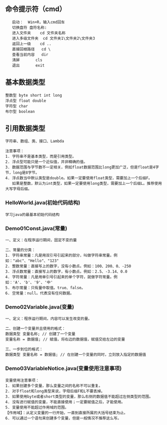## 命令提示符（cmd）

```shell  
   启动：	Win+R，输入cmd回车
   切换盘符	盘符名称:
   进入文件夹	cd 文件夹名称
   进入多级文件夹	cd 文件夹1\文件夹2\文件夹3
   返回上一级	cd ..
   直接回根路径	cd \
   查看当前内容	dir
   清屏		cls
   退出		exit
```

## 基本数据类型
	整数型	byte short int long
	浮点型	float double
	字符型	char
	布尔型	boolean

## 引用数据类型
	字符串、数组、类、接口、Lambda

```shell
注意事项：
1. 字符串不是基本类型，而是引用类型。
2. 浮点型可能只是一个近似值，并非精确的值。
3. 数据范围与字节数不一定相关，例如float数据范围比long更加广泛，但是float是4字节，long是8字节。
4. 浮点数当中默认类型是double。如果一定要使用float类型，需要加上一个后缀F。
   如果是整数，默认为int类型，如果一定要使用long类型，需要加上一个后缀L。推荐使用大写字母后缀。
```

### HelloWorld.java(初始代码结构)
```shell
学习java的最基本初始代码结构
```

### Demo01Const.java(常量)
```shell
一、定义：在程序运行期间，固定不变的量

二、常量的分类：
1. 字符串常量：凡是用双引号引起来的部分，叫做字符串常量。例如："abc"、"Hello"、"123"
2. 整数常量：直接写上的数字，没有小数点。例如：100、200、0、-250
3. 浮点数常量：直接写上的数字，有小数点。例如：2.5、-3.14、0.0
4. 字符常量：凡是用单引号引起来的单个字符，就做字符常量。例如：'A'、'b'、'9'、'中'
5. 布尔常量：只有量中取值。true、false。
6. 空常量：null。代表没有任何数据。
```

### Demo02Variable.java(变量)
```shell
一、定义：程序运行期间，内容可以发生改变的量。

二、创建一个变量并且使用的格式：
数据类型 变量名称; // 创建了一个变量
变量名称 = 数据值; // 赋值，将右边的数据值，赋值交给左边的变量

三、一步到位的格式：
数据类型 变量名称 = 数据值; // 在创建一个变量的同时，立刻放入指定的数据值
```

### Demo03VariableNotice.java(变量使用注意事项)
```shell
变量使用注意事项：
1. 如果创建多个变量，那么变量之间的名称不可以重复。
2. 对于float和long类型来说，字母后缀F和L不要丢掉。
3. 如果使用byte或者short类型的变量，那么右侧的数据值不能超过左侧类型的范围。
4. 没有进行赋值的变量，不能直接使用；一定要赋值之后，才能使用。
5. 变量使用不能超过作用域的范围。
【作用域】：从定义变量的一行开始，一直到直接所属的大括号结束为止。
6. 可以通过一个语句来创建多个变量，但是一般情况不推荐这么写。
```